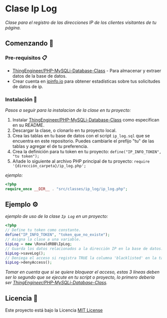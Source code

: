 # Clase Ip Log

_Clase para el registro de las direcciones IP de los clientes visitantes de tu página._

## Comenzando 🚀

### Pre-requisitos 📋

-   [ThingEngineer/PHP-MySQLi-Database-Class](https://github.com/ThingEngineer/PHP-MySQLi-Database-Class/blob/master/readme.md) - Para almacenar y extraer datos de la base de datos.
-   Crear cuenta en [ipinfo.io](http://ipinfo.io/) para obtener estadísticas sobre tus solicitudes de datos de ip.

### Instalación 🔧

_Pasos a seguir para la instalacion de la clase en tu proyecto:_

1. Instalar [ThingEngineer/PHP-MySQLi-Database-Class](https://github.com/ThingEngineer/PHP-MySQLi-Database-Class/blob/master/readme.md) como especifican en su README.
2. Descargar la clase, o clonarlo en tu proyecto local.
3. Crea las tablas en tu base de datos con el script `ip_log.sql` que se encuentra en este repositorio. Puedes cambiarle el prefijo "tu" de las tablas y agregar el de tu preferencia.
4. Crea la definición para tu token en tu proyecto: `define("IP_INFO_TOKEN", "tu token");`
5. Añade lo siguiente al archivo PHP principal de tu proyecto: `require '{dirección_carpeta}/ip_log.php';`

_ejemplo:_

```php
<?php
require_once __DIR__ . "src/classes/ip_log/ip_log.php";
```

## Ejemplo ⚙️

_ejemplo de uso de la clase `Ip Log` en un proyecto:_

```php
<?php
// Define tu token como constante.
define("IP_INFO_TOKEN", "token_que_no_existe");
// Asigna la clase a una variable.
$ipLog = new \RonaldRBB\IpLog;
// Guarda los datos relacionados a la dirección IP en la base de datos.
$ipLog->saveLog();
// Deniega el acceso si registra TRUE la columna 'blacklisted' en la tabla de direcciones ip.
$ipLog->denyAccess();
```

_Tomar en cuenta que si se quiere bloquear el acceso, estas 3 líneas deben ser lo segundo que se ejecute en tu script o proyecto, lo primero debería ser [ThingEngineer/PHP-MySQLi-Database-Class](https://github.com/ThingEngineer/PHP-MySQLi-Database-Class/blob/master/readme.md)._

## Licencia 📄

Este proyecto está bajo la Licencia [MIT License](https://github.com/RonaldRBB/Ip_Log_Class/blob/main/LICENSE)
